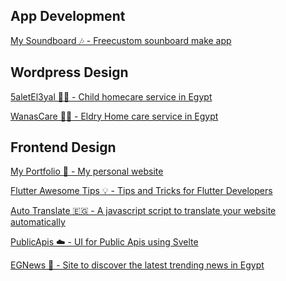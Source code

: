<div class="flex flex-col gap-3">

## App Development

[My Soundboard 🎶 - Freecustom sounboard make app](https://github.com/andronasef/mysoundboard-app)

## Wordpress Design

[5aletEl3yal 👩‍🍼 - Child homecare service in Egypt](http://5aletel3yal.ga/)

[WanasCare 🧑‍⚕️ - Eldry Home care service in Egypt](https://wanascare.com)

## Frontend Design

[My Portfolio 💼 - My personal website](https://andronasef.github.io)

[Flutter Awesome Tips 💡 - Tips and Tricks for Flutter Developers](https://andronasef.github.io)

[Auto Translate 🇪🇬 - A javascript script to translate your website automatically](https://github.com/andronasef/autotranslate)

[PublicApis ☁️ - UI for Public Apis using Svelte](https://github.com/andronasef/publicapis)

[EGNews 📰 - Site to discover the latest trending news in Egypt](https://github.com/andronasef/egnews)

<!-- [Creative Alternative 🧠 - A new way to search for alternatives](https://github.com/andronasef/creativealternative) -->

</div>

<style>
    a{
        @apply text-base
    }
	h2 {
		@apply lg:text-2xl text-xl font-bold mt-5
	}
</style>
